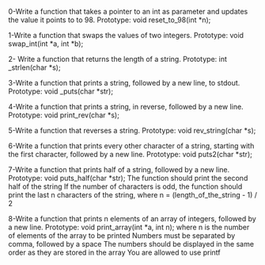 0-Write a function that takes a pointer to an int as parameter and updates the value it points to to 98.
    Prototype: void reset_to_98(int *n);

1-Write a function that swaps the values of two integers.
    Prototype: void swap_int(int *a, int *b);

2- Write a function that returns the length of a string.
    Prototype: int _strlen(char *s);

3-Write a function that prints a string, followed by a new line, to stdout.
    Prototype: void _puts(char *str);

4-Write a function that prints a string, in reverse, followed by a new line.
    Prototype: void print_rev(char *s);

5-Write a function that reverses a string.
    Prototype: void rev_string(char *s);

6-Write a function that prints every other character of a string, starting with the first character, followed by a new line.
    Prototype: void puts2(char *str);

7-Write a function that prints half of a string, followed by a new line.
    Prototype: void puts_half(char *str);
    The function should print the second half of the string
    If the number of characters is odd, the function should print the last n characters of the string, where n = (length_of_the_string - 1) / 2


8-Write a function that prints n elements of an array of integers, followed by a new line.
    Prototype: void print_array(int *a, int n);
    where n is the number of elements of the array to be printed
    Numbers must be separated by comma, followed by a space
    The numbers should be displayed in the same order as they are stored in the array
    You are allowed to use printf

